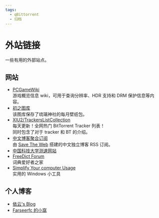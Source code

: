 ```yaml
---
tags:
  - qBittorrent
  - 归档
---
```


# 外站链接

一些有用的外部站点。

## 网站

- [PCGameWiki](https://www.pcgamingwiki.com/wiki/Home)  
    游戏概览信息 wiki，可用于查询分辨率、HDR 支持和 DRM 保护信息等内容。
- [初之图库](https://liulipic.net/)  
    该图库保存了琉璃神社的每月壁纸包。
- [XIU2/TrackersListCollection](https://trackerslist.com/#/zh)  
    每天更新！全网热门 BitTorrent Tracker 列表！  
    同时包含了对于 tracker 和 BT 的介绍。
- [中文博客聚合订阅](https://box.saveweb.org)  
    由 [Save The Web](https://github.com/saveweb) 搭建的中文独立博客 RSS 订阅。
- [中国科技大学测速网站](http://test.ustc.edu.cn/)
- [FreeDict Forum](https://forum.freemdict.com/)  
    词典爱好者之家
- [Simplify Your computer Usage](https://www.sordum.org/)  
    实用的 Windows 小工具

## 个人博客

- [依云's Blog](http://blog.lilydjwg.me/)
- [Farseerfc 的小窩](https://farseerfc.me/)